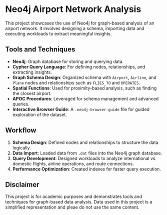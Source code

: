 

# Neo4j Airport Network Analysis

This project showcases the use of Neo4j for graph-based analysis of an airport network. It involves designing a schema, importing data and executing workloads to extract meaningful insights.

## Tools and Techniques
- **Neo4j**: Graph database for storing and querying data.
- **Cypher Query Language**: For defining nodes, relationships, and extracting insights.
- **Graph Schema Design**: Organized schema with `Airport`, `Airline`, and `Plane` nodes and relationships such as `FLIES_TO` and `OPERATES`.
- **Spatial Functions**: Used for proximity-based analysis, such as finding the closest airport.
- **APOC Procedures**: Leveraged for schema management and advanced queries.
- **Interactive Browser Guide**: A `.neo4j-browser-guide` file for guided exploration of the dataset.

## Workflow
1. **Schema Design**: Defined nodes and relationships to structure the data logically.
2. **Data Import**: Loaded data from `.dat` files into the Neo4j graph database.
3. **Query Development**: Designed workloads to analyze international vs. domestic flights, airline operations, and route connections.
4. **Performance Optimization**: Created indexes for faster query execution.


## Disclaimer
This project is for academic purposes and demonstrates tools and techniques for graph-based data analysis. Data used in this project is a simplified representation and pleae do not use the same content.

